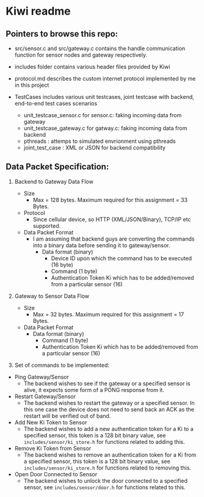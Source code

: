 # Kiwi readme

## Pointers to browse this repo:
- src/sensor.c and src/gateway.c contains the handle communication function for sensor nodes and gateway respectively.

- includes folder contains various header files provided by Kiwi

- protocol.md describes the custom internet protocol implemented by me in this project


- TestCases includes various unit testcases, joint testcase with backend, end-to-end test cases scenarios
	- unit_testcase_sensor.c for sensor.c: faking incoming data from gateway
	- unit_testcase_gateway.c for gatway.c: faking incoming data from backend
	- pthreads : attemps to simulated envrionment using pthreads
	- joint_test_case : XML or JSON for backend compatibility


## Data Packet Specification:

1. Backend to Gateway Data Flow
	- Size
		- Max = 128 bytes. Maximum required for this assignment = 33 Bytes.
	- Protocol
		- Since cellular device, so HTTP (XML/JSON/Binary), TCP/IP etc supported.
	- Data Packet Format
		- I am assuming that backend guys are converting the commands into a binary data before sending it to gateway/sensor.
			- Data format (binary)
				- Device ID upon which the command has to be executed (16 byte)
				- Command (1 byte)
				- Authentication Token Ki which has to be added/removed from a particular sensor (16)

2. Gateway to Sensor Data Flow
	- Size
		- Max = 32 bytes. Maximum required for this assignment = 17 Bytes.
	- Data Packet Format
		- Data format (binary)
			- Command (1 byte)
			- Authentication Token Ki which has to be added/removed from a particular sensor (16)
			
			
3.  Set of commands to be implemented:
* Ping Gateway/Sensor
   * The backend wishes to see if the gateway or a specified sensor is alive,
     it expects some form of a PONG response from it.
 * Restart Gateway/Sensor
   * The backend wishes to restart the gateway or a specified sensor. In this
     one case the device does not need to send back an ACK as the restart will
     be verified out of band.
 * Add New Ki Token to Sensor
   * The backend wishes to add a new authentication token for a Ki to a
     specified sensor, this token is a 128 bit binary value, see
     `includes/sensor/ki_store.h` for functions related to adding this.
 * Remove Ki Token from Sensor
   * The backend wishes to remove an authentication token for a Ki from a
     specified sensor, this token is a 128 bit binary value, see
     `includes/sensor/ki_store.h` for functions related to removing this.
 * Open Door Connected to Sensor
   * The backend wishes to unlock the door connected to a specified sensor, see
     `includes/sensor/door.h` for functions related to this.